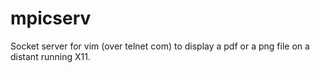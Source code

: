 # mpicserv
Socket server for vim (over telnet com) to display a pdf or a png file on a distant running X11. 
